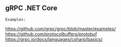 gRPC .NET Core
---

	Examples:
https://github.com/grpc/grpc/blob/master/examples/
https://github.com/protocolbuffers/protobuf
https://grpc.io/docs/languages/csharp/basics/